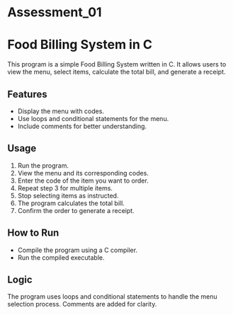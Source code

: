 # Assessment_01

# Food Billing System in C

This program is a simple Food Billing System written in C. It allows users to view the menu, select items, calculate the total bill, and generate a receipt.

## Features

- Display the menu with codes.
- Use loops and conditional statements for the menu.
- Include comments for better understanding.

## Usage

1. Run the program.
2. View the menu and its corresponding codes.
3. Enter the code of the item you want to order.
4. Repeat step 3 for multiple items.
5. Stop selecting items as instructed.
6. The program calculates the total bill.
7. Confirm the order to generate a receipt.

## How to Run

- Compile the program using a C compiler.
- Run the compiled executable.

## Logic

The program uses loops and conditional statements to handle the menu selection process. Comments are added for clarity.
